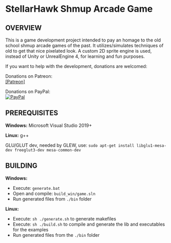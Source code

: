 # StellarHawk Shmup Arcade Game

## OVERVIEW
This is a game development project intended to pay an homage to the old school shmup arcade games of the past.
It utilizes/simulates techniques of old to get that nice pixelated look.
A custom 2D sprite engine is used, instead of Unity or UnrealEngine 4, for learning and fun purposes.


If you want to help with the development, donations are welcomed:

Donations on Patreon:
<br>[[Patreon]](http://www.patreon.com/7thfactor)

Donations on PayPal:
<br>[![PayPal](https://www.paypalobjects.com/en_US/i/btn/btn_donate_LG.gif)](https://www.paypal.com/cgi-bin/webscr?cmd=_s-xclick&hosted_button_id=D2J3J2A766KXY)

## PREREQUISITES
**Windows:**
	Microsoft Visual Studio 2019+

**Linux:**
g++

GLU/GLUT dev, needed by GLEW, use:
		```sudo apt-get install libglu1-mesa-dev freeglut3-dev mesa-common-dev```
	
## BUILDING
**Windows:**
- Execute: ```generate.bat```
- Open and compile: ```build_win/game.sln```
- Run generated files from ```./bin``` folder

**Linux:**
- Execute: ```sh ./generate.sh``` to generate makefiles
- Execute: ```sh ./build.sh``` to compile and generate the lib and executables for the examples
- Run generated files from the ```./bin``` folder
